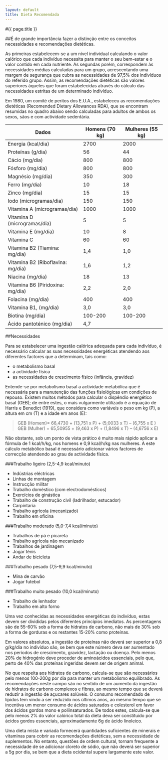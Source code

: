 ```yaml
---
layout: default
title: Dieta Recomendada
---
```


#{{ page.title }}

##É de grande importância fazer a distinção entre os conceitos necessidades e recomendações dietéticas.

As primeiras estabelecem-se a um nível individual calculando o valor calórico que cada indivíduo necessita para manter o seu bem-estar e o valor contido em cada nutriente. As segundas porém, correspondem às necessidades médias calculadas para um grupo, acrescentando uma margem de segurança que cubra as necessidades de 97,5% dos indivíduos do referido grupo. Assim, as recomendações dietéticas são valores superiores àqueles que foram estabelecidas através do cálculo das necessidades estritas de um determinado indivíduo.

Em 1980, um comité de peritos dos E.U.A., estabeleceu as recomendações dietéticas (Recomended Dietary Allowances RDA), que se encontram resumidas no quadro abaixo sendo calculadas para adultos de ambos os sexos, sãos e com actividade sedentária.

Dados                             | Homens (70 kg) | Mulheres (55 kg)
----------------------------------|----------------|------------------
Energia (kcal/dia)                | 2700           | 2000
Proteínas (g/dia)                 | 56             | 44
Cácio (mg/dia)                    | 800            | 800
Fósforo (mg/dia)                  | 800            | 800
Magnésio (mg/dia)                 | 350            | 300
Ferro (mg/dia)                    | 10             | 18
Zinco (mg/dia)                    | 15             | 15
Iodo (microgramas/dia)            | 150            | 150
Vitamina A (microgramas/dia)      | 1000           | 1000
Vitamina D (microgramas/dia)      | 5              | 5
Vitamina E (mg/dia)               | 10             | 8
Vitamina C                        | 60             | 60
Vitamina B2 (Tiamina: mg/dia)     | 1,4            | 1,0
Vitamina B2 (Riboflavina: mg/dia) | 1,6            | 1,2
Niacina (mg/dia)                  | 18             | 13
Vitamina B6 (Piridoxina: mg/dia)  | 2,2            | 2,0
Folacina (mg/dia)                 | 400            | 400
Vitamina B1, (mg/dia)             | 3,0            | 3,0
Biotina (mg/dia)                  | 100-200        | 100-200
Ácido pantoténico (mg/dia)        | 4,7

##Necessidades

Para se estabelecer uma ingestão calórica adequada para cada indivíduo, é necessário calcular as suas necessidades energéticas atendendo aos diferentes factores que a determinam, tais como:

* o metabolismo basal
* a actividade física
* as necessidades de crescimento físico (infância, gravidez)

Entende-se por metabolismo basal a actividade metabólica que é necessária para a manutenção das funções fisiológicas em condições de repouso. Existem muitos métodos para calcular o dispêndio energético basal (GEB); de entre estes, o mais vulgarmente utilizado é a equação de Harris e Benedict (1919), que considera como variáveis o peso em kg (P), a altura em cm (T) e a idade em anos (E):

> GEB (Homem)= 66,4730 + (13,751 x P) + (5;0033 x T) – (6,755 x E )
> GEB (Mulher) = 65,50955 + (9,463 x P) + (1,8496 x T) – (4,6756 x E)

Não obstante, sob um ponto de vista prático é muito mais rápido aplicar a fórmula de 1 kcal/h/kg, nos homens e 0,9 kcal/h/kg nas mulheres. A este cálculo metabólico basal é necessário adicionar vários factores de correcção atendendo ao grau de actividade física.

###Trabalho ligeiro (2,5-4,9 kcal/minuto)

* Indústrias eléctricas
* Linhas de montagem
* Instrucção militar
* Trabalho doméstico (com electrodomésticos)
* Exercícios de ginástica
* Trabalho de construção civil (ladrilhador, estucador)
* Carpintaria
* Trabalho agrícola (mecanizado)
* Trabalho em oficina

###Trabalho moderado (5,0-7,4 kcal/minuto)

* Trabalhos de pá e picareta
* Trabalho agrícola não mecanizado
* Trabalhos de jardinagem
* Jogar ténis
* Andar de bicicleta

###Trabalho pesado (7,5-9,9 kcal/minuto)

* Mina de carvão
* Jogar futebol

###Trabalho muito pesado (10,0 kcal/minuto)

* Trabalho de lenhador
* Trabalho em alto forno

Uma vez conhecidas as necessidades energéticas do indivíduo, estas devem ser divididas pelos diferentes princípios imediatos. As percentagens são de 55-60% sob a forma de hidratos de carbono, não mais de 30% sob a forma de gorduras e os restantes 15-20% como proteínas.

Em valores absolutos, a ingestão de proteínas não deverá ser superior a 0,8 g/kg/dia no indivíduo são, se bem que este número deva ser aumentado nos períodos de crescimento, gravidez, lactação ou doença.
Pelo menos 20% de hidrogénio deve proceder de aminoácidos essenciais, pelo que, perto de 40% das proteínas ingeridas devem ser de origem animal.

No que respeita aos hidratos de carbono, calcula-se que são necessários pelo menos 100-200g por dia para manter um metabolismo equilibrado. As recomendações neste campo são no sentido de um aumento da ingestão de hidratos de carbono complexos e fibras, ao mesmo tempo que se deverá reduzir a ingestão de açucares solúveis. O consumo recomendado de lípidos tem vindo a ser reduzido nos últimos anos, ao mesmo tempo que se incentiva um menor consumo de ácidos saturados e colesterol em favor dos ácidos gordos mono e poliinsaturados. De todos estes, calcula-se que pelo menos 2% do valor calórico total da dieta deva ser constituído por ácidos gordos essenciais, aproximadamente 6g de ácido linoleico.

Uma dieta mista e variada fornecerá quantidades suficientes de minerais e vitaminas para cobrir as recomendações dietéticas, sem a necessidade de suplementos. No entanto, questões de ordem cultural, tornam frequente a necessidade de se adicionar cloreto de sódio, que não deverá ser superior a 5g por dia, se bem que a dieta ocidental supere largamente este valor.